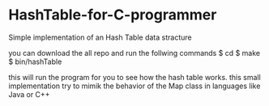 # HashTable-for-C-programmer

Simple implementation of an Hash Table data stracture

you can download the all repo and run the follwing commands
$ cd <this-repo-folder>
$ make 
$ bin/hashTable

this will run the program for you to see how the hash table works.
this small implementation try to mimik the behavior of the Map class in languages
like Java or C++
    
